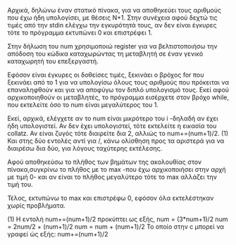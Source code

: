 Αρχικά, δηλώνω έναν στατικό πίνακα, για να αποθηκεύει τους αριθμούς που έχω ήδη υπολογίσει, με θέσεις N+1. Στην συνέχεια αφού δεχτώ τις τιμές από την stdin ελέγχω την εγκυρότητά τους, αν δεν είναι έγκυρες τότε το πρόγραμμα εκτυπώνει 0 και επιστρέφει 1. 

Στην δήλωση του num χρησιμοποιώ register για να βελτιστοποιήσω την απόδοση του κώδικα καταχωρώντας τη μεταβλητή σε έναν γενικό καταχωρητή του επεξεργαστή.

Εφόσον είναι έγκυρες οι δοθείσες τιμές, ξεκινάει ο βρόχος for που ξεκινάει από το 1 για να υπολογίσω όλους τους αριθμούς που πρόκειται να επαναληφθούν και για να αποφύγω τον διπλό υπολογισμό τους. Εκεί αφού αρχικοποιηθούν οι μεταβλητές, το πρόγραμμα εισέρχετε στον βρόχο while, που εκτελείτε όσο το num είναι μεγαλύτερος του 1. 

Εκεί, αρχικά, ελέγχετε αν το num είναι μικρότερο του i -δηλαδή αν έχει ήδη υπολογιστεί. Αν δεν έχει υπολογιστεί, τότε εκτελείτε η εικασία του collatz. Αν είναι ζυγός τότε διαιρείτε δια 2, αλλιώς τo num+=(num+1)/2. (1)
Και στης δύο εντολές αντί για /, κάνω ολίσθηση προς τα αριστερά για να διαιρέσω δια δύο, για λόγους ταχύτερης εκτέλεσης.

Αφού αποθηκεύσω το πλήθος των βημάτων της ακολουθίας στον πίνακα,συγκρίνω το πλήθος με το max -που έχω αρχικοποιήσει στην αρχή με τιμή 0- και αν είναι το πλήθος μεγαλύτερο τότε το max αλλάζει την τιμή του.

Τέλος, εκτυπώνω το max και επιστρέφω 0, εφόσον όλα εκτελέστηκαν χωρίς προβλήματα. 

(1) Η εντολή num+=(num+1)/2 προκύπτει ως εξής,
    num = (3*num+1)/2
    num = 2num/2 + (num+1)/2
    num = num + (num+1)/2
    Το οποίο στην c μπορεί να γραφεί ώς εξής: num+=(num+1)/2